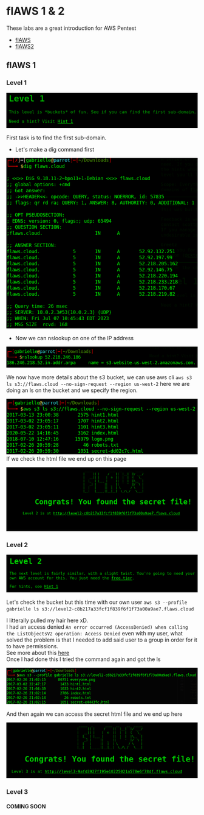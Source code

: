 # flAWS 1 & 2

These labs are a great introduction for AWS Pentest  

- [flAWS](http://flaws.cloud/)
- [flAWS2](http://flaws2.cloud/)

## flAWS 1

### Level 1

![level 1](../.res/2023-07-07-10-45-15.png)

First task is to find the first sub-domain.  

- Let's make a dig command first  

![dig](../.res/2023-07-07-10-46-58.png)  

- Now we can nslookup on one of the IP address  

![nslookup](../.res/2023-07-07-10-55-15.png)  

We now have more details about the s3 bucket, we can use aws cli `aws s3 ls s3://flaws.cloud --no-sign-request --region us-west-2` here we are doing an ls on the bucket and we specify the region.  

![aws cli](../.res/2023-07-07-14-05-23.png)  
If we check the html file we end up on this page  

![secret file](../.res/2023-07-07-14-22-39.png)  

### Level 2

![Level 2](../.res/2023-07-07-14-23-48.png)  

Let's check the bucket but this time with our own user `aws s3 --profile gabrielle ls s3://level2-c8b217a33fcf1f839f6f1f73a00a9ae7.flaws.cloud`

I litterally pulled my hair here xD.  
I had an access denied `An error occurred (AccessDenied) when calling the ListObjectsV2 operation: Access Denied` even with my user, what solved the problem is that I needed to add said user to a group in order for it to have permissions.  
See more about this [here](../cloud/aws.md)  
Once I had done this I tried the command again and got the ls  

![ls](../.res/2023-07-07-16-19-04.png)  

And then again we can access the secret html file and we end up here  

![Access to Level 3 unlocked](../.res/2023-07-07-16-20-25.png)  

### Level 3

#### COMING SOON
